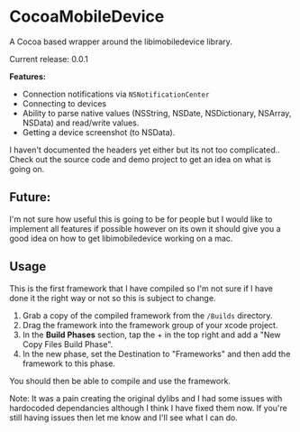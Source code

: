 CocoaMobileDevice
=================

A Cocoa based wrapper around the libimobiledevice library.

Current release: 0.0.1


**Features:**
- Connection notifications via `NSNotificationCenter`
- Connecting to devices
- Ability to parse native values (NSString, NSDate, NSDictionary, NSArray, NSData) and read/write values.
- Getting a device screenshot (to NSData).

I haven't documented the headers yet either but its not too complicated.. Check out the source code and demo project to get an idea on what is going on.


Future:
----
I'm not sure how useful this is going to be for people but I would like to implement all features if possible however on its own it should give you a good idea on how to get libimobiledevice working on a mac.


Usage
----

This is the first framework that I have compiled so I'm not sure if I have done it the right way or not so this is subject to change.

1. Grab a copy of the compiled framework from the `/Builds` directory.
2. Drag the framework into the framework group of your xcode project.
3. In the **Build Phases** section, tap the + in the top right and add a "New Copy Files Build Phase".
4. In the new phase, set the Destination to "Frameworks" and then add the framework to this phase.

You should then be able to compile and use the framework.


Note: It was a pain creating the original dylibs and I had some issues with hardocoded dependancies although I think I have fixed them now. If you're still having issues then let me know and I'll see what I can do.
